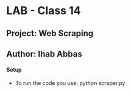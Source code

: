 
# LAB - Class 14
## Project: Web Scraping
## Author: Ihab Abbas

#### Setup
* To run the code you use;
    python scraper.py

